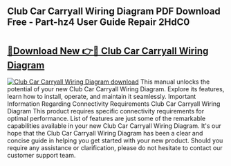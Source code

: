 ## Club Car Carryall Wiring Diagram PDF Download Free - Part-hz4 User Guide Repair 2HdC0

# <h2><a href="http://dft1os.blite.top/?on=Club+Car+Carryall+Wiring+Diagram">🔗Download New 👉🔴 Club Car Carryall Wiring Diagram</a></h2>

[![Club Car Carryall Wiring Diagram download](https://i.imgur.com/lujVjoI.png)](http://dft1os.blite.top/?on=Club+Car+Carryall+Wiring+Diagram)
This manual unlocks the potential of your new Club Car Carryall Wiring Diagram. Explore its features, learn how to install, operate, and maintain it seamlessly. Important Information Regarding Connectivity Requirements Club Car Carryall Wiring Diagram This product requires specific connectivity requirements for optimal performance. List of features are just some of the remarkable capabilities available in your new Club Car Carryall Wiring Diagram. It's our hope that the Club Car Carryall Wiring Diagram has been a clear and concise guide in helping you get started with your new product. Should you require any assistance or clarification, please do not hesitate to contact our customer support team.
